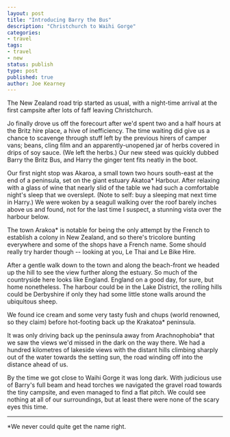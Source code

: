 ```yaml
---
layout: post
title: "Introducing Barry the Bus"
description: "Christchurch to Waihi Gorge"
categories:
- travel
tags:
- travel
- new
status: publish
type: post
published: true
author: Joe Kearney
---
```


The New Zealand road trip started as usual, with a night-time arrival at the first campsite after lots of faff leaving Christchurch.

Jo finally drove us off the forecourt after we'd spent two and a half hours at the Britz hire place, a hive of inefficiency. The time waiting did give us a chance to scavenge through stuff left by the previous hirers of camper vans; beans, cling film and an apparently-unopened jar of herbs covered in drips of soy sauce. (We left the herbs.) Our new steed was quickly dubbed Barry the Britz Bus, and Harry the ginger tent fits neatly in the boot.

Our first night stop was Akaroa, a small town two hours south-east at the end of a peninsula, set on the giant estuary Akatoa* Harbour. After relaxing with a glass of wine that nearly slid of the table we had such a comfortable night's sleep that we overslept. (Note to self: buy a sleeping mat next time in Harry.) We were woken by a seagull walking over the roof barely inches above us and found, not for the last time I suspect, a stunning vista over the harbour below.

The town Arakoa* is notable for being the only attempt by the French to establish a colony in New Zealand, and so there's tricolore bunting everywhere and some of the shops have a French name. Some should really try harder though -- looking at you, Le Thai and Le Bike Hire.

After a gentle walk down to the town and along the beach-front we headed up the hill to see the view further along the estuary. So much of the countryside here looks like England. England on a good day, for sure, but home nonetheless. The harbour could be in the Lake District, the rolling hills could be Derbyshire if only they had some little stone walls around the ubiquitous sheep.

We found ice cream and some very tasty fush and chups (world renowned, so they claim) before hot-footing back up the Krakatoa* peninsula.

It was only driving back up the peninsula away from Arachnophobia* that we saw the views we'd missed in the dark on the way there. We had a hundred kilometres of lakeside views with the distant hills climbing sharply out of the water towards the setting sun, the road winding off into the distance ahead of us.

By the time we got close to Waihi Gorge it was long dark. With judicious use of Barry's full beam and head torches we navigated the gravel road towards the tiny campsite, and even managed to find a flat pitch. We could see nothing at all of our surroundings, but at least there were none of the scary eyes this time.

***

*We never could quite get the name right.